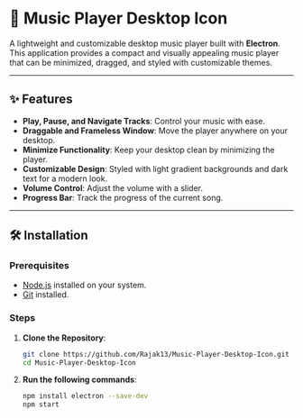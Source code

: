 # 🎵 Music Player Desktop Icon

A lightweight and customizable desktop music player built with **Electron**. This application provides a compact and visually appealing music player that can be minimized, dragged, and styled with customizable themes.

---

## ✨ Features
- **Play, Pause, and Navigate Tracks**: Control your music with ease.
- **Draggable and Frameless Window**: Move the player anywhere on your desktop.
- **Minimize Functionality**: Keep your desktop clean by minimizing the player.
- **Customizable Design**: Styled with light gradient backgrounds and dark text for a modern look.
- **Volume Control**: Adjust the volume with a slider.
- **Progress Bar**: Track the progress of the current song.

---

## 🛠️ Installation

### Prerequisites
- [Node.js](https://nodejs.org/) installed on your system.
- [Git](https://git-scm.com/) installed.

### Steps
1. **Clone the Repository**:
   ```bash
   git clone https://github.com/Rajak13/Music-Player-Desktop-Icon.git
   cd Music-Player-Desktop-Icon
2. **Run the following commands**:
   ```bash
   npm install electron --save-dev
   npm start
